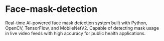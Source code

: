 # Face-mask-detection
Real-time AI-powered face mask detection system built with Python, OpenCV, TensorFlow, and MobileNetV2. Capable of detecting mask usage in live video feeds with high accuracy for public health applications.
